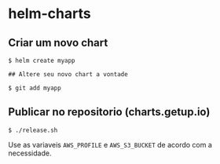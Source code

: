 # helm-charts

## Criar um novo chart

```
$ helm create myapp

## Altere seu novo chart a vontade

$ git add myapp
```

## Publicar no repositorio (charts.getup.io)

```
$ ./release.sh
```

Use as variaveis `AWS_PROFILE` e `AWS_S3_BUCKET` de acordo com a necessidade.

